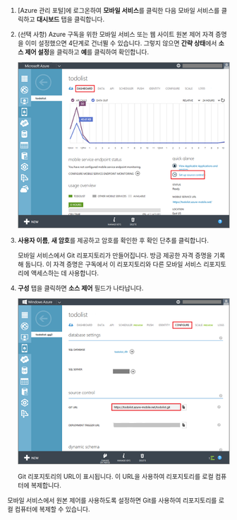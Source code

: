 
1. [Azure 관리 포털]에 로그온하여 **모바일 서비스**를 클릭한 다음 모바일 서비스를 클릭하고 **대시보드** 탭을 클릭합니다.

2. (선택 사항) Azure 구독을 위한 모바일 서비스 또는 웹 사이트 원본 제어 자격 증명을 이미 설정했으면 4단계로 건너뛸 수 있습니다. 그렇지 않으면 **간략 상태**에서 **소스 제어 설정**을 클릭하고 **예**를 클릭하여 확인합니다.

	![소스 제어 설정](./media/mobile-services-enable-source-control/mobile-setup-source-control.png)

3. **사용자 이름**, **새 암호**를 제공하고 암호를 확인한 후 확인 단추를 클릭합니다.

	모바일 서비스에서 Git 리포지토리가 만들어집니다. 방금 제공한 자격 증명을 기록해 둡니다. 이 자격 증명은 구독에서 이 리포지토리와 다른 모바일 서비스 리포지토리에 액세스하는 데 사용합니다.

4. **구성** 탭을 클릭하면 **소스 제어** 필드가 나타납니다.

	![소스 제어 구성](./media/mobile-services-enable-source-control/mobile-source-control-configure.png)

	Git 리포지토리의 URL이 표시됩니다. 이 URL을 사용하여 리포지토리를 로컬 컴퓨터에 복제합니다.

모바일 서비스에서 원본 제어를 사용하도록 설정하면 Git를 사용하여 리포지토리를 로컬 컴퓨터에 복제할 수 있습니다.
 

<!---HONumber=July15_HO4-->